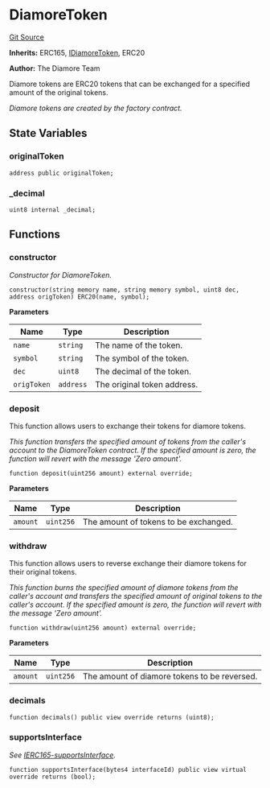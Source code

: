 # DiamoreToken
[Git Source](https://github.com/DiamoreMarket/smart_contracts_sol/blob/d9c233f3d22bc21895cd7ba877d73ff5b80f578a/contracts/DiamoreToken.sol)

**Inherits:**
ERC165, [IDiamoreToken](/contracts/interfaces/IDiamoreToken.sol/interface.IDiamoreToken.md), ERC20

**Author:**
The Diamore Team

Diamore tokens are ERC20 tokens that can be exchanged for a specified amount of the original tokens.

*Diamore tokens are created by the factory contract.*


## State Variables
### originalToken

```solidity
address public originalToken;
```


### _decimal

```solidity
uint8 internal _decimal;
```


## Functions
### constructor

*Constructor for DiamoreToken.*


```solidity
constructor(string memory name, string memory symbol, uint8 dec, address origToken) ERC20(name, symbol);
```
**Parameters**

|Name|Type|Description|
|----|----|-----------|
|`name`|`string`|The name of the token.|
|`symbol`|`string`|The symbol of the token.|
|`dec`|`uint8`|The decimal of the token.|
|`origToken`|`address`|The original token address.|


### deposit

This function allows users to exchange their tokens for diamore tokens.

*This function transfers the specified amount of tokens from the caller's account to the DiamoreToken contract.
If the specified amount is zero, the function will revert with the message 'Zero amount'.*


```solidity
function deposit(uint256 amount) external override;
```
**Parameters**

|Name|Type|Description|
|----|----|-----------|
|`amount`|`uint256`|The amount of tokens to be exchanged.|


### withdraw

This function allows users to reverse exchange their diamore tokens for their original tokens.

*This function burns the specified amount of diamore tokens from the caller's account
and transfers the specified amount of original tokens to the caller's account.
If the specified amount is zero, the function will revert with the message 'Zero amount'.*


```solidity
function withdraw(uint256 amount) external override;
```
**Parameters**

|Name|Type|Description|
|----|----|-----------|
|`amount`|`uint256`|The amount of diamore tokens to be reversed.|


### decimals


```solidity
function decimals() public view override returns (uint8);
```

### supportsInterface

*See [IERC165-supportsInterface](/contracts/DiamoreETHToken.sol/contract.DiamoreETHToken.md#supportsinterface).*


```solidity
function supportsInterface(bytes4 interfaceId) public view virtual override returns (bool);
```

